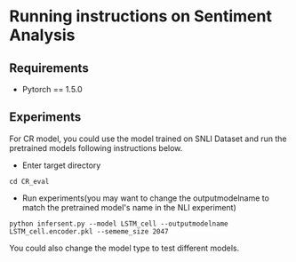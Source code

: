 # Running instructions on Sentiment Analysis
## Requirements
- Pytorch == 1.5.0

## Experiments



For CR model, you could use the model trained on SNLI Dataset and run the pretrained models following instructions below.

- Enter target directory
```
cd CR_eval
```
- Run experiments(you may want to change the outputmodelname to match the pretrained model's name in the NLI experiment)
```
python infersent.py --model LSTM_cell --outputmodelname LSTM_cell.encoder.pkl --sememe_size 2047
```
You could also change the model type to test different models.

